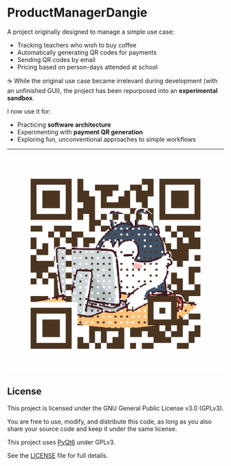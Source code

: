 # ProductManagerDangie  

A project originally designed to manage a simple use case:  
- Tracking teachers who wish to buy coffee  
- Automatically generating QR codes for payments  
- Sending QR codes by email  
- Pricing based on person-days attended at school  

☕ While the original use case became irrelevant during development (with an unfinished GUI), the project has been repurposed into an **experimental sandbox**.  

I now use it for:  
- Practicing **software architecture**  
- Experimenting with **payment QR generation**  
- Exploring fun, unconventional approaches to simple workflows

---

![Infrastructure/database/payment_qrs/7/1/qr_1.gif](https://github.com/A-thanasios/CoffeeManagerDangie/blob/03e2d087543510ffd04929430d945ae0f7c5c00b/Infrastructure/database/payment_qrs/7/1/qr_1.gif)

## License

This project is licensed under the GNU General Public License v3.0 (GPLv3).

You are free to use, modify, and distribute this code, as long as you also share your source code and keep it under the same license.

This project uses [PyQt6](https://www.riverbankcomputing.com/software/pyqt/) under GPLv3.


See the [LICENSE](./LICENSE) file for full details.


